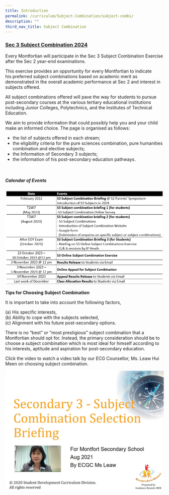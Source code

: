 ```yaml
---
title: Introduction
permalink: /curriculum/Subject-Combination/subject-combi/
description: ""
third_nav_title: Subject Combination
---
```


<h3> <strong><u>Sec 3 Subject Combination 2024</u></strong></h3>

Every Montfortian will participate in the Sec 3 Subject Combination Exercise after the Sec 2 year-end examinations. 

This exercise provides an opportunity for every Montfortian to indicate his preferred subject combinations based on academic merit as demonstrated in the overall academic performance at Sec 2 and interest in subjects offered. 

All subject combinations offered will pave the way for students to pursue post-secondary courses at the various tertiary educational institutions including Junior Colleges, Polytechnics, and the Institutes of Technical Education.

We aim to provide information that could possibly help you and your child make an informed choice. The page is organised as follows:
<ul>
<li>the list of subjects offered in each stream;</li>
<li>the eligibility criteria for the pure sciences combination, pure humanities combination and elective subjects;</li>
<li>the Information of Secondary 3 subjects;</li>
<li>the information of his post-secondary education pathways.</li>
</ul>
<br>

<h5><strong>Calendar of Events</strong></h5>

<img alt="Timeline for 2023" src="/images/Timeline%20(2)%20for%202023.png">

<strong>Tips for Choosing Subject Combination</strong>

It is important to take into account the following factors,

(a) His specific interests,    
(b) Ability to cope with the subjects selected,   
(c) Alignment with his future post-secondary options. 

There is no “best” or “most prestigious” subject combination that a Montfortian should opt for. Instead, the primary consideration should be to choose a subject combination which is most ideal for himself according to his interests, aptitude and aspiration for post-secondary education. 

Click the video to watch a video talk by our ECG Counsellor, Ms. Leaw Hui Meen on choosing subject combination.

<a href = "https://drive.google.com/file/d/1cEJ5wfg6bHafi0KIn_ERjyTgFm6JZnvi/view" target = "_self"><img src="/images/ECG%20video.jpeg"></a>